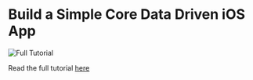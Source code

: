 # Build a Simple Core Data Driven iOS App

![Full Tutorial](http://www.brianadvent.com/wp-content/uploads/2017/03/moreFruits.jpg)

Read the full tutorial [here](http://www.brianadvent.com/build-simple-core-data-driven-ios-app/)
